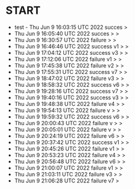 # START
- test - Thu Jun  9 16:03:15 UTC 2022 succes  > 
- Thu Jun  9 16:05:40 UTC 2022 succes > > 
- Thu Jun  9 16:30:57 UTC 2022 failure > > 
- Thu Jun  9 16:46:46 UTC 2022 success v1 > > 
- Thu Jun  9 17:04:12 UTC 2022 success v3 >  > 
- Thu Jun  9 17:12:06 UTC 2022 failure v1 >  > 
- Thu Jun  9 17:45:38 UTC 2022 failure v2 > > 
- Thu Jun  9 17:55:31 UTC 2022 success v7 >  > 
- Thu Jun  9 18:47:02 UTC 2022 failure v3 > > 
- Thu Jun  9 18:58:32 UTC 2022 success v6 > > 
- Thu Jun  9 19:28:16 UTC 2022 success v7 > > 
- Thu Jun  9 19:40:16 UTC 2022 success v3 >  > 
- Thu Jun  9 19:48:38 UTC 2022 failure v4 >  > 
- Thu Jun  9 19:54:13 UTC 2022 failure v > > 
- Thu Jun  9 19:59:32 UTC 2022 success v6 >  > 
- Thu Jun  9 20:00:43 UTC 2022 failure v >  > 
- Thu Jun  9 20:05:01 UTC 2022 failure v >  > 
- Thu Jun  9 20:24:19 UTC 2022 failure v6 > > 
- Thu Jun  9 20:37:42 UTC 2022 success v1 >  > 
- Thu Jun  9 20:45:26 UTC 2022 failure v1 >  > 
- Thu Jun  9 20:53:23 UTC 2022 failure v4 >  > 
- Thu Jun  9 20:56:48 UTC 2022 failure v6 >  > 
- Thu Jun  9 21:00:07 UTC 2022 failure v1 >  > 
- Thu Jun  9 21:03:11 UTC 2022 failure v3 >  > 
- Thu Jun  9 21:06:28 UTC 2022 failure v7 >

